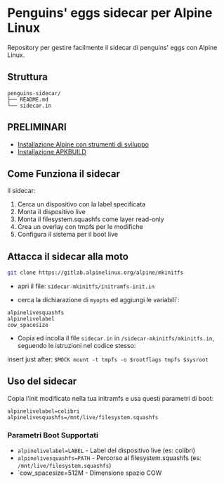 # Penguins' eggs sidecar per Alpine Linux

Repository per gestire facilmente il sidecar di penguins' eggs con Alpine Linux.

## Struttura

```
penguins-sidecar/
├── README.md
└── sidecar.in 
```
## PRELIMINARI
* [Installazione Alpine con strumenti di sviluppo](./INSTALLAZIONE.md)
* [Installazione APKBUILD](./APKBUILD.md)

## Come Funziona il sidecar

Il sidecar:
1. Cerca un dispositivo con la label specificata
2. Monta il dispositivo live
3. Monta il filesystem.squashfs come layer read-only
4. Crea un overlay con tmpfs per le modifiche
5. Configura il sistema per il boot live

## Attacca il sidecar alla moto

```bash
git clone https://gitlab.alpinelinux.org/alpine/mkinitfs 
```
- apri il  file: `sidecar-mkinitfs/initramfs-init.in` 

- cerca la dichiarazione di `myopts` ed aggiungi le variabili`:
```
alpinelivesquashfs
alpinelivelabel
cow_spacesize
```
- Copia ed incolla il file `sidecar.in` in `/sidecar-mkinitfs/mkinitfs.in`, seguendo le istruzioni nel codice stesso:

insert just after: `$MOCK mount -t tmpfs -o $rootflags tmpfs $sysroot`

## Uso del sidecar

Copia l'init modificato nella tua initramfs e usa questi parametri di boot:
```
alpinelivelabel=colibri alpinelivesquashfs=/mnt/live/filesystem.squashfs
```
### Parametri Boot Supportati

- `alpinelivelabel=LABEL` - Label del dispositivo live (es: colibri)
- `alpinelivesquashfs=PATH` - Percorso al filesystem.squashfs (es: `/mnt/live/filesystem.squashfs`)
- `cow_spacesize=512M - Dimensione spazio COW
